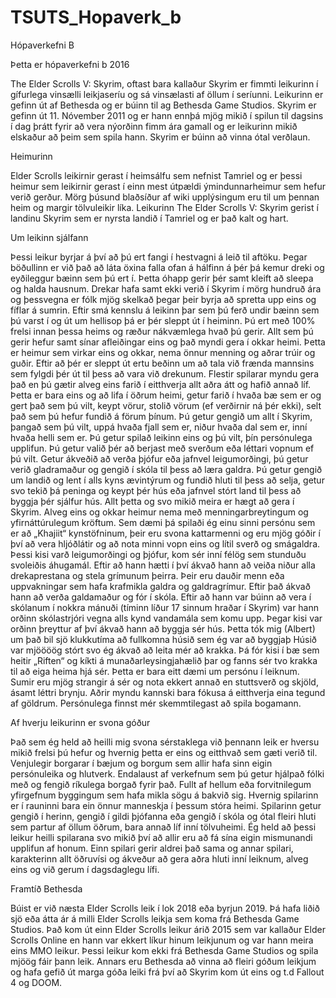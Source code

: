 # TSUTS_Hopaverk_b
Hópaverkefni B

Þetta er hópaverkefni b 2016


The Elder Scrolls V: Skyrim, oftast bara kallaður Skyrim er fimmti leikurinn í gífurlega vinsælli leikjaseríu og sá vinsælasti af öllum í seríunni. Leikurinn er gefinn út af Bethesda og er búinn til ag Bethesda Game Studios. Skyrim er gefinn út 11. Nóvember 2011 og er hann ennþá mjög mikið í spilun til dagsins í dag þrátt fyrir að vera nýorðinn fimm ára gamall og er leikurinn mikið elskaður að þeim sem spila hann. Skyrim er búinn að vinna ótal verðlaun.

Heimurinn

Elder Scrolls leikirnir gerast í heimsálfu sem nefnist Tamriel og er þessi heimur sem leikirnir gerast í einn mest útpældi ýmindunnarheimur sem hefur verið gerður. Mörg þúsund blaðsíður af wiki upplýsingum eru til um þennan heim og margir tölvuleikir líka.  Leikurinn The Elder Scrolls V: Skyrim gerist í landinu Skyrim sem er nyrsta landið í Tamriel og er það kalt og hart.

Um leikinn sjálfann

Þessi leikur byrjar á því að þú ert fangi í hestvagni á leið til aftöku. Þegar böðullinn er við það að láta öxina falla ofan á hálfinn á þér þá kemur dreki og eyðileggur bæinn sem þú ert í. Þetta óhapp gerir þér samt kleift að sleepa og halda hausnum. Drekar hafa samt ekki verið í Skyrim í mörg hundruð ára og þessvegna er fólk mjög skelkað þegar þeir byrja að spretta upp eins og fíflar á sumrin. Eftir smá kennslu á leikinn þar sem þú ferð undir bæinn sem þú varst í og út um hellisop þá er þér sleppt út í heiminn. Þú ert með 100% frelsi innan þessa heims og ræður nákvæmlega hvað þú gerir. Allt sem þú gerir hefur samt sínar afleiðingar eins og það myndi gera í okkar heimi. Þetta er heimur sem virkar eins og okkar, nema önnur menning og aðrar trúir og guðir. Eftir að þér er sleppt út ertu beðinn um að tala við frænda mannsins sem fylgdi þér út til þess að vara við drekunum. Flestir spilarar myndu gera það en þú gætir alveg eins farið í eitthverja allt aðra átt og hafið annað líf. Þetta er bara eins og að lifa í öðrum heimi, getur farið í hvaða bæ sem er og gert það sem þú vilt, keypt vörur, stolið vörum (ef verðirnir ná þér ekki), selt það sem þú hefur fundið á förum þínum. Þú getur gengið um allt í Skyrim, þangað sem þú vilt, uppá hvaða fjall sem er, niður hvaða dal sem er, inní hvaða helli sem er. Þú getur spilað leikinn eins og þú vilt, þín persónulega upplifun. Þú getur valið þér að berjast með sverðum eða léttari vopnum ef þú vilt. Getur ákveðið að verða þjófur eða jafnvel leigumorðingi, þú getur verið gladramaður og gengið í skóla til þess að læra galdra. Þú getur gengið um landið og lent í alls kyns ævintýrum og fundið hluti til þess að selja, getur svo tekið þá peninga og keypt þér hús eða jafnvel stórt land til þess að byggja þér sjálfur hús. Allt þetta og svo mikið meira er hægt að gera í Skyrim. Alveg eins og okkar heimur nema með menningarbreytingum og yfirnáttúrulegum kröftum. Sem dæmi þá spilaði ég einu sinni persónu sem er að „Khajiit“ kynstöfninum, þeir eru svona kattarmenni og eru mjög góðir í því að vera hljóðlátir og að nota minni vopn eins og lítil sverð og smágaldra. Þessi kisi varð leigumorðingi og þjófur, kom sér inní félög sem stunduðu svoleiðis áhugamál. Eftir að hann hætti í því ákvað hann að veiða niður alla drekaprestana og stela grímunum þeirra. Þeir eru dauðir menn eða uppvakningar sem hafa krafmikla galdra og galdragrímur. Eftir það ákvað hann að verða galdamaður og fór í skóla. Eftir að hann var búinn að vera í skólanum í nokkra mánuði (tíminn líður 17 sinnum hraðar í Skyrim) var hann orðinn skólastrjóri vegna alls kynd vandamála sem komu upp. Þegar kisi var orðinn þreyttur af því ákvað hann að byggja sér hús. Þetta tók mig (Albert) um það bil sjö klukkutíma að fullkomna húsið sem ég var að byggjaþ Húsið var mjöööög stórt svo ég ákvað að leita mér að krakka. Þá fór kisi í bæ sem heitir „Riften“ og kíkti á munaðarleysingjahælið þar og fanns sér tvo krakka til að eiga heima hjá sér. Þetta er bara eitt dæmi um persónu í leiknum. Sumir eru mjög strangir á sér og nota ekkert annað en stuttsverð og skjöld, ásamt léttri brynju. Aðrir myndu kannski bara fókusa á eitthverja eina tegund af göldrum. Persónulega finnst mér skemmtilegast að spila bogamann.

Af hverju leikurinn er svona góður

Það sem ég held að heilli mig svona sérstaklega við þennann leik er hversu mikið frelsi þú hefur og hvernig þetta er eins og eitthvað sem gæti verið til. Venjulegir borgarar í bæjum og borgum sem allir hafa sinn eigin persónuleika og hlutverk. Endalaust af verkefnum sem þú getur hjálpað fólki með og fengið ríkulega borgað fyrir það. Fullt af hellum eða forvitnilegum yfirgefnum byggingum sem hafa mikla sögu á bakvið sig. Hvernig spilarinn er í rauninni bara ein önnur manneskja í þessum stóra heimi. Spilarinn getur gengið í herinn, gengið í gildi þjófanna eða gengið í skóla og ótal fleiri hluti sem partur af öllum öðrum, bara annað líf inní tölvuheimi. Ég held að þessi leikur heilli spilarana svo mikið því að allir eru að fá sína eigin mismunandi upplifun af honum. Einn spilari gerir aldrei það sama og annar spilari, karakterinn allt öðruvísi og ákveður að gera aðra hluti inní leiknum, alveg eins og við gerum í dagsdaglegu lífi. 

Framtíð Bethesda

Búist er við næsta Elder Scrolls leik í lok 2018 eða byrjun 2019. Þá hafa liðið sjö eða átta ár á milli Elder Scrolls leikja sem koma frá Bethesda Game Studios. Það kom út einn Elder Scrolls leikur árið 2015 sem var kallaður Elder Scrolls Online en hann var ekkert líkur hinum leikjunum og var hann meira eins MMO leikur. Þessi leikur kom ekki frá Bethesda Game Studios og spila mjöög fáir þann leik. Annars eru Bethesda að vinna að fleiri góðum leikjum og hafa gefið út marga góða leiki frá því að Skyrim kom út eins og t.d Fallout 4 og DOOM.
